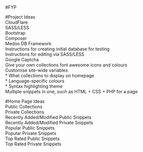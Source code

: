 #FYP

#Project Ideas  
CloudFlare  
SASS/LESS  
Bootstrap  
Composer  
Medoo DB Framework  
Instructions for creating initial database for testing  
Instructions for editing via SASS/LESS  
Google Captcha  
Give your own collections font awesome icons and colours  
Customise site-wide variables   
	* What collections to display on homepage  
	* Language-specific colours  
	* Syntax highlighting theme  
Multiple snippets in one, such as HTML + CSS + PHP for a page  

	


#Home Page Ideas  
Public Collections  
Private Collections  
Recently Added/Modified Public Snippets  
Recently Added/Modified Private Snippets  
Popular Public Snippets  
Popular Private Snippets  
Top Rated Public Snippets  
Top Rated Private Snippets  
